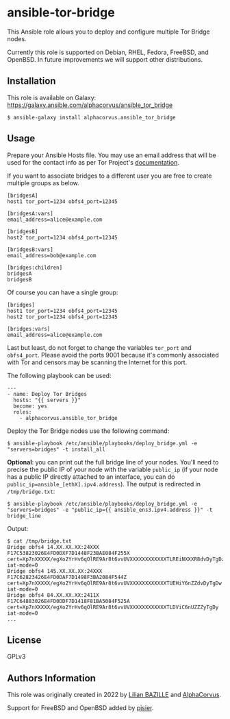 # ansible-tor-bridge

This Ansible role allows you to deploy and configure multiple Tor Bridge nodes.

Currently this role is supported on Debian, RHEL, Fedora, FreeBSD, and OpenBSD. In future improvements we will support other distributions.

## Installation

This role is available on Galaxy: https://galaxy.ansible.com/alphacorvus/ansible_tor_bridge

```
$ ansible-galaxy install alphacorvus.ansible_tor_bridge
```

## Usage

Prepare your Ansible Hosts file. You may use an email address that will be used for the contact info as per Tor Project's [documentation](https://community.torproject.org/relay/setup/bridge/).

If you want to associate bridges to a different user you are free to create multiple groups as below.

```
[bridgesA]
host1 tor_port=1234 obfs4_port=12345

[bridgesA:vars]
email_address=alice@example.com

[bridgesB]
host2 tor_port=1234 obfs4_port=12345

[bridgesB:vars]
email_address=bob@example.com

[bridges:children]
bridgesA
bridgesB
```

Of course you can have a single group:

```
[bridges]
host1 tor_port=1234 obfs4_port=12345
host2 tor_port=1234 obfs4_port=12345

[bridges:vars]
email_address=alice@example.com
```

Last but least, do not forget to change the variables `tor_port` and `obfs4_port`. Please avoid the ports 9001 because it's commonly associated with Tor and censors may be scanning the Internet for this port.

The following playbook can be used:

```
---
- name: Deploy Tor Bridges
  hosts: "{{ servers }}"
  become: yes
  roles:
    - alphacorvus.ansible_tor_bridge
```

Deploy the Tor Bridge nodes use the following command: 

```
$ ansible-playbook /etc/ansible/playbooks/deploy_bridge.yml -e "servers=bridges" -t install_all
```

**Optional**: you can print out the full bridge line of your nodes. You'll need to precise the public IP of your node with the variable `public_ip` (if your node has a public IP directly attached to an interface, you can do `public_ip=ansible_[ethX].ipv4.address`). The output is redirected in `/tmp/bridge.txt`:

```
$ ansible-playbook /etc/ansible/playbooks/deploy_bridge.yml -e "servers=bridges" -e "public_ip={{ ansible_ens3.ipv4.address }}" -t bridge_line
```

Output:
```
$ cat /tmp/bridge.txt
Bridge obfs4 14.XX.XX.XX:24XXX F17C53823026E4FD0DXF7D1448F23BAE084F255X cert=Xp7nXXXXX/egXo2YrHv6qOlRE9Ar8t6vvUVXXXXXXXXXXXXTLREiNXXXR8dvDyTgDz iat-mode=0
Bridge obfs4 145.XX.XX.XX:24XXX F17C62823426E4FD0DAF7D1498F3BA2084F544Z cert=Xp7nXXXXX/egXo2YrHv6qOlRE9Ar8t6vvUVXXXXXXXXXXXXTUEHiY6nZZdvDyTgDw iat-mode=0
Bridge obfs4 84.XX.XX.XX:2411X F17C64883026E4FD0DDF7D1418F81BA5084F525A cert=Xp7nXXXXX/egXo2YrHv6qOlRE9Ar8t6vvUVXXXXXXXXXXXXTLDViC6nUZZZyTgDy iat-mode=0
...
```

## License

GPLv3

## Authors Information

This role was originally created in 2022 by [Lilian BAZILLE](https://github.com/lilianbaz) and [AlphaCorvus](https://github.com/AlphaCorvus).

Support for FreeBSD and OpenBSD added by [pjsier](https://github.com/pjsier).
